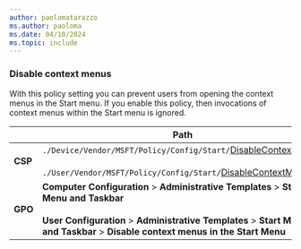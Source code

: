 ```yaml
---
author: paolomatarazzo
ms.author: paoloma
ms.date: 04/10/2024
ms.topic: include
---
```


### Disable context menus

With this policy setting you can prevent users from opening the context menus in the Start menu. If you enable this policy, then invocations of context menus within the Start menu is ignored.

|  | Path |
|--|--|
| **CSP** | `./Device/Vendor/MSFT/Policy/Config/Start/`[DisableContextMenus](/windows/client-management/mdm/policy-csp-start#disablecontextmenus)<br><br>`./User/Vendor/MSFT/Policy/Config/Start/`[DisableContextMenus](/windows/client-management/mdm/policy-csp-start#disablecontextmenus)|
| **GPO** | **Computer Configuration** > **Administrative Templates** > **Start Menu and Taskbar**<br><br> **User Configuration** > **Administrative Templates** > **Start Menu and Taskbar** > **Disable context menus in the Start Menu** |
